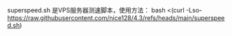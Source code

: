 
superspeed.sh 是VPS服务器测速脚本，使用方法：
bash <(curl -Lso- https://raw.githubusercontent.com/nice128/4.3/refs/heads/main/superspeed.sh)

